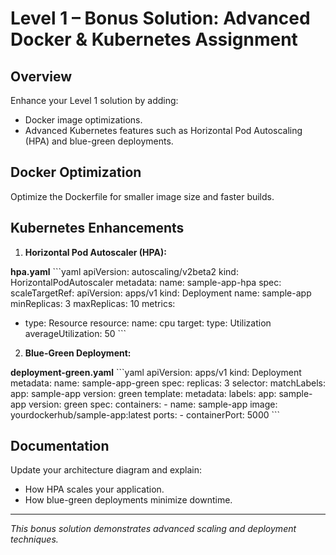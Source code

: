 # Level 1 – Bonus Solution: Advanced Docker & Kubernetes Assignment

## Overview
Enhance your Level 1 solution by adding:
- Docker image optimizations.
- Advanced Kubernetes features such as Horizontal Pod Autoscaling (HPA) and blue-green deployments.

## Docker Optimization
Optimize the Dockerfile for smaller image size and faster builds.

## Kubernetes Enhancements

1. **Horizontal Pod Autoscaler (HPA):**

**hpa.yaml**
\`\`\`yaml
apiVersion: autoscaling/v2beta2
kind: HorizontalPodAutoscaler
metadata:
  name: sample-app-hpa
spec:
  scaleTargetRef:
    apiVersion: apps/v1
    kind: Deployment
    name: sample-app
  minReplicas: 3
  maxReplicas: 10
  metrics:
  - type: Resource
    resource:
      name: cpu
      target:
        type: Utilization
        averageUtilization: 50
\`\`\`

2. **Blue-Green Deployment:**

**deployment-green.yaml**
\`\`\`yaml
apiVersion: apps/v1
kind: Deployment
metadata:
  name: sample-app-green
spec:
  replicas: 3
  selector:
    matchLabels:
      app: sample-app
      version: green
  template:
    metadata:
      labels:
        app: sample-app
        version: green
    spec:
      containers:
      - name: sample-app
        image: yourdockerhub/sample-app:latest
        ports:
        - containerPort: 5000
\`\`\`

## Documentation
Update your architecture diagram and explain:
- How HPA scales your application.
- How blue-green deployments minimize downtime.

---

*This bonus solution demonstrates advanced scaling and deployment techniques.*
